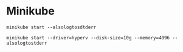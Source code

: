 # Minikube

```
minikube start --alsologtosdtderr
```

```
minikube start --driver=hyperv --disk-size=10g --memory=4096 --alsologtostderr
```
